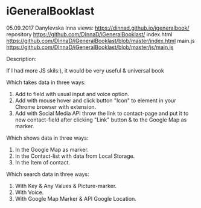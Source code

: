 # iGeneralBooklast
05.09.2017 Danylevska Inna 
views: https://dinnad.github.io/igeneralbook/ 
repository https://github.com/DInnaD/iGeneralBooklast/ 
index.html https://github.com/DInnaD/iGeneralBooklast/blob/master/index.html
main.js https://github.com/DInnaD/iGeneralBooklast/blob/master/js/main,js

Description:

If I had more JS skils:), it would be very useful & universal book

Which takes data in three ways:

1. Add to field with usual input and voice option.
2. Add with mouse hover and click button "Icon" to element in your Chrome browser with extension.
3. Add with Social Media API throw the link to contact-page and put it to new contact-field after clicking "Link" button & to the Google Map as marker.

Which shows data in three ways:

1. In the Google Map as marker.
2. In the Contact-list with data from Local Storage.
3. In the Item of contact.

Which search data in three ways:

1. With Key & Any Values & Picture-marker.
2. With Voice.
3. With Google Map Marker & API Google Location.
